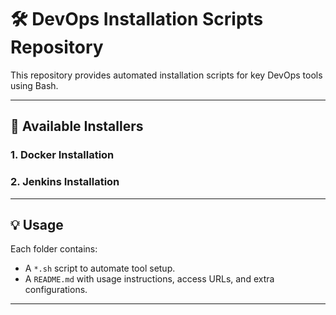 # 🛠️ DevOps Installation Scripts Repository


This repository provides automated installation scripts for key DevOps tools using Bash.

---

## 🚀 Available Installers

### 1. Docker Installation
### 2. Jenkins Installation

---

## 💡 Usage

Each folder contains:
- A `*.sh` script to automate tool setup.
- A `README.md` with usage instructions, access URLs, and extra configurations.

---
